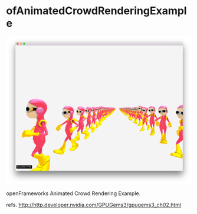 # ofAnimatedCrowdRenderingExample #

![ofAnimatedCrowdRenderingExample](https://github.com/Akira-Hayasaka/ofAnimatedCrowdRenderingExample/raw/master/redmeimg/res.png)

openFrameworks Animated Crowd Rendering Example.

refs. http://http.developer.nvidia.com/GPUGems3/gpugems3_ch02.html


